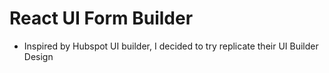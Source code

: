 # React UI Form Builder

- Inspired by Hubspot UI builder, I decided to try replicate their UI Builder Design

